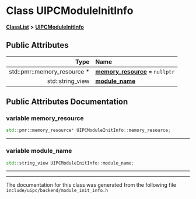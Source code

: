 

# Class UIPCModuleInitInfo



[**ClassList**](annotated.md) **>** [**UIPCModuleInitInfo**](class_u_i_p_c_module_init_info.md)


























## Public Attributes

| Type | Name |
| ---: | :--- |
|  std::pmr::memory\_resource \* | [**memory\_resource**](#variable-memory_resource)   = `nullptr`<br> |
|  std::string\_view | [**module\_name**](#variable-module_name)  <br> |












































## Public Attributes Documentation




### variable memory\_resource 

```C++
std::pmr::memory_resource* UIPCModuleInitInfo::memory_resource;
```




<hr>



### variable module\_name 

```C++
std::string_view UIPCModuleInitInfo::module_name;
```




<hr>

------------------------------
The documentation for this class was generated from the following file `include/uipc/backend/module_init_info.h`

